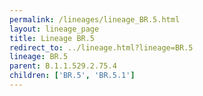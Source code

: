 ```yaml
---
permalink: /lineages/lineage_BR.5.html
layout: lineage_page
title: Lineage BR.5
redirect_to: ../lineage.html?lineage=BR.5
lineage: BR.5
parent: B.1.1.529.2.75.4
children: ['BR.5', 'BR.5.1']
---
```

